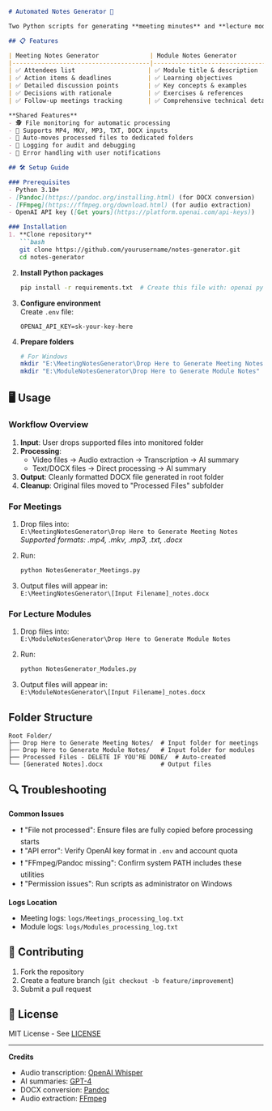 
```markdown
# Automated Notes Generator 🚀

Two Python scripts for generating **meeting minutes** and **lecture module notes** from audio/video/text files, powered by Whisper transcription and OpenAI GPT-4.

## 📋 Features

| Meeting Notes Generator              | Module Notes Generator               |
|--------------------------------------|---------------------------------------|
| ✅ Attendees list                    | ✅ Module title & description        |
| ✅ Action items & deadlines          | ✅ Learning objectives                |
| ✅ Detailed discussion points        | ✅ Key concepts & examples           |
| ✅ Decisions with rationale          | ✅ Exercises & references            |
| ✅ Follow-up meetings tracking       | ✅ Comprehensive technical details   |

**Shared Features**  
- 🕵️ File monitoring for automatic processing  
- 📄 Supports MP4, MKV, MP3, TXT, DOCX inputs  
- 📂 Auto-moves processed files to dedicated folders  
- 📝 Logging for audit and debugging  
- 🚨 Error handling with user notifications  

## 🛠️ Setup Guide

### Prerequisites
- Python 3.10+
- [Pandoc](https://pandoc.org/installing.html) (for DOCX conversion)
- [FFmpeg](https://ffmpeg.org/download.html) (for audio extraction)
- OpenAI API key ([Get yours](https://platform.openai.com/api-keys))

### Installation
1. **Clone repository**  
   ```bash
   git clone https://github.com/yourusername/notes-generator.git
   cd notes-generator
   ```

2. **Install Python packages**  
   ```bash
   pip install -r requirements.txt  # Create this file with: openai python-docx watchdog pypandoc whisper torch ffmpeg-python
   ```

3. **Configure environment**  
   Create `.env` file:
   ```plaintext
   OPENAI_API_KEY=sk-your-key-here
   ```

4. **Prepare folders**  
   ```bash
   # For Windows
   mkdir "E:\MeetingNotesGenerator\Drop Here to Generate Meeting Notes"
   mkdir "E:\ModuleNotesGenerator\Drop Here to Generate Module Notes"
   ```

## 🖥️ Usage

### Workflow Overview
1. **Input**: User drops supported files into monitored folder  
2. **Processing**:  
   - Video files → Audio extraction → Transcription → AI summary  
   - Text/DOCX files → Direct processing → AI summary  
3. **Output**: Cleanly formatted DOCX file generated in root folder  
4. **Cleanup**: Original files moved to "Processed Files" subfolder

### For Meetings
1. Drop files into:  
   `E:\MeetingNotesGenerator\Drop Here to Generate Meeting Notes`  
   *Supported formats: .mp4, .mkv, .mp3, .txt, .docx*

2. Run:  
   ```bash
   python NotesGenerator_Meetings.py
   ```

3. Output files will appear in:  
   `E:\MeetingNotesGenerator\[Input Filename]_notes.docx`

### For Lecture Modules
1. Drop files into:  
   `E:\ModuleNotesGenerator\Drop Here to Generate Module Notes`

2. Run:  
   ```bash
   python NotesGenerator_Modules.py
   ```

3. Output files will appear in:  
   `E:\ModuleNotesGenerator\[Input Filename]_notes.docx`

## Folder Structure
```
Root Folder/
├── Drop Here to Generate Meeting Notes/  # Input folder for meetings
├── Drop Here to Generate Module Notes/   # Input folder for modules
├── Processed Files - DELETE IF YOU'RE DONE/  # Auto-created
└── [Generated Notes].docx                # Output files
```

## 🔍 Troubleshooting

**Common Issues**  
- ❗ "File not processed": Ensure files are fully copied before processing starts  
- ❗ "API error": Verify OpenAI key format in `.env` and account quota  
- ❗ "FFmpeg/Pandoc missing": Confirm system PATH includes these utilities  
- ❗ "Permission issues": Run scripts as administrator on Windows

**Logs Location**  
- Meeting logs: `logs/Meetings_processing_log.txt`  
- Module logs: `logs/Modules_processing_log.txt`  

## 🤝 Contributing
1. Fork the repository  
2. Create a feature branch (`git checkout -b feature/improvement`)  
3. Submit a pull request  

## 📜 License
MIT License - See [LICENSE](LICENSE)  

---

**Credits**  
- Audio transcription: [OpenAI Whisper](https://github.com/openai/whisper)  
- AI summaries: [GPT-4](https://openai.com/gpt-4)  
- DOCX conversion: [Pandoc](https://pandoc.org/)  
- Audio extraction: [FFmpeg](https://ffmpeg.org/)
```